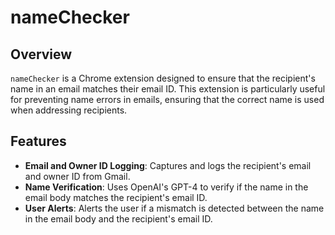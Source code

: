 # nameChecker

## Overview

`nameChecker` is a Chrome extension designed to ensure that the recipient's name in an email matches their email ID. This extension is particularly useful for preventing name errors in emails, ensuring that the correct name is used when addressing recipients.

## Features

- **Email and Owner ID Logging**: Captures and logs the recipient's email and owner ID from Gmail.
- **Name Verification**: Uses OpenAI's GPT-4 to verify if the name in the email body matches the recipient's email ID.
- **User Alerts**: Alerts the user if a mismatch is detected between the name in the email body and the recipient's email ID.

